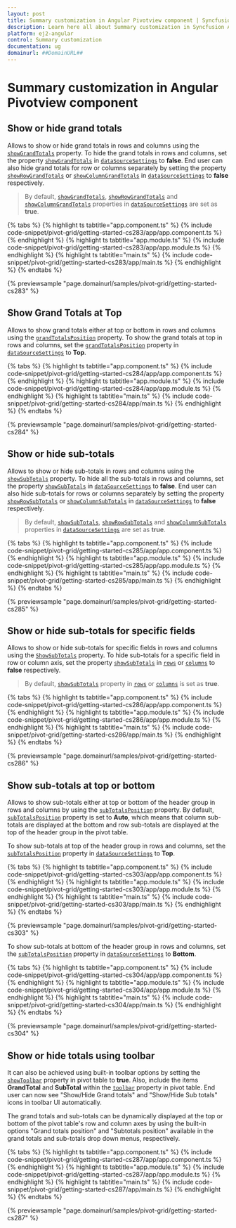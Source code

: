 ```yaml
---
layout: post
title: Summary customization in Angular Pivotview component | Syncfusion
description: Learn here all about Summary customization in Syncfusion Angular Pivotview component of Syncfusion Essential JS 2 and more.
platform: ej2-angular
control: Summary customization 
documentation: ug
domainurl: ##DomainURL##
---
```


# Summary customization in Angular Pivotview component

## Show or hide grand totals

Allows to show or hide grand totals in rows and columns using the [`showGrandTotals`](https://ej2.syncfusion.com/angular/documentation/api/pivotview/dataSourceSettings/#showgrandtotals) property. To hide the grand totals in rows and columns, set the property [`showGrandTotals`](https://ej2.syncfusion.com/angular/documentation/api/pivotview/dataSourceSettings/#showgrandtotals) in [`dataSourceSettings`](https://ej2.syncfusion.com/angular/documentation/api/pivotview/dataSourceSettings/) to **false**.
End user can also hide grand totals for row or columns separately by setting the property [`showRowGrandTotals`](https://ej2.syncfusion.com/angular/documentation/api/pivotview/dataSourceSettings/#showrowgrandtotals) or [`showColumnGrandTotals`](https://ej2.syncfusion.com/angular/documentation/api/pivotview/dataSourceSettings/#showcolumngrandtotals) in [`dataSourceSettings`](https://ej2.syncfusion.com/angular/documentation/api/pivotview/dataSourceSettings/) to **false** respectively.

> By default, [`showGrandTotals`](https://ej2.syncfusion.com/angular/documentation/api/pivotview/dataSourceSettings/#showgrandtotals), [`showRowGrandTotals`](https://ej2.syncfusion.com/angular/documentation/api/pivotview/dataSourceSettings/#showgrandtotals) and [`showColumnGrandTotals`](https://ej2.syncfusion.com/angular/documentation/api/pivotview/dataSourceSettings/#showgrandtotals) properties in [`dataSourceSettings`](https://ej2.syncfusion.com/angular/documentation/api/pivotview/dataSourceSettings/) are set as **true**.

{% tabs %}
{% highlight ts tabtitle="app.component.ts" %}
{% include code-snippet/pivot-grid/getting-started-cs283/app/app.component.ts %}
{% endhighlight %}
{% highlight ts tabtitle="app.module.ts" %}
{% include code-snippet/pivot-grid/getting-started-cs283/app/app.module.ts %}
{% endhighlight %}
{% highlight ts tabtitle="main.ts" %}
{% include code-snippet/pivot-grid/getting-started-cs283/app/main.ts %}
{% endhighlight %}
{% endtabs %}
  
{% previewsample "page.domainurl/samples/pivot-grid/getting-started-cs283" %}

## Show Grand Totals at Top

Allows to show grand totals either at top or bottom in rows and columns using the [`grandTotalsPosition`](https://ej2.syncfusion.com/angular/documentation/api/pivotview/dataSourceSettings/#grandtotalsposition) property. To show the grand totals at top in rows and columns, set the [`grandTotalsPosition`](https://ej2.syncfusion.com/angular/documentation/api/pivotview/dataSourceSettings/#grandtotalsposition) property in [`dataSourceSettings`](https://ej2.syncfusion.com/angular/documentation/api/pivotview/dataSourceSettings/) to **Top**.

{% tabs %}
{% highlight ts tabtitle="app.component.ts" %}
{% include code-snippet/pivot-grid/getting-started-cs284/app/app.component.ts %}
{% endhighlight %}
{% highlight ts tabtitle="app.module.ts" %}
{% include code-snippet/pivot-grid/getting-started-cs284/app/app.module.ts %}
{% endhighlight %}
{% highlight ts tabtitle="main.ts" %}
{% include code-snippet/pivot-grid/getting-started-cs284/app/main.ts %}
{% endhighlight %}
{% endtabs %}
  
{% previewsample "page.domainurl/samples/pivot-grid/getting-started-cs284" %}

## Show or hide sub-totals

Allows to show or hide sub-totals in rows and columns using the [`showSubTotals`](https://ej2.syncfusion.com/angular/documentation/api/pivotview/dataSourceSettings/#showsubtotals) property. To hide all the sub-totals in rows and columns, set the property [`showSubTotals`](https://ej2.syncfusion.com/angular/documentation/api/pivotview/dataSourceSettings/#showsubtotals) in [`dataSourceSettings`](https://ej2.syncfusion.com/angular/documentation/api/pivotview/dataSourceSettings/) to **false**. End user can also hide sub-totals for rows or columns separately by setting the property [`showRowSubTotals`](https://ej2.syncfusion.com/angular/documentation/api/pivotview/dataSourceSettings/#showrowsubtotals) or [`showColumnSubTotals`](https://ej2.syncfusion.com/angular/documentation/api/pivotview/dataSourceSettings/#showcolumnsubtotals) in [`dataSourceSettings`](https://ej2.syncfusion.com/angular/documentation/api/pivotview/dataSourceSettings/)  to **false** respectively.

> By default, [`showSubTotals`](https://ej2.syncfusion.com/angular/documentation/api/pivotview/dataSourceSettings/#showsubtotals), [`showRowSubTotals`](https://ej2.syncfusion.com/angular/documentation/api/pivotview/dataSourceSettings/#showrowsubtotals) and [`showColumnSubTotals`](https://ej2.syncfusion.com/angular/documentation/api/pivotview/dataSourceSettings/#showcolumnsubtotals) properties in [`dataSourceSettings`](https://ej2.syncfusion.com/angular/documentation/api/pivotview/dataSourceSettings/#showsubtotals) are set as **true**.

{% tabs %}
{% highlight ts tabtitle="app.component.ts" %}
{% include code-snippet/pivot-grid/getting-started-cs285/app/app.component.ts %}
{% endhighlight %}
{% highlight ts tabtitle="app.module.ts" %}
{% include code-snippet/pivot-grid/getting-started-cs285/app/app.module.ts %}
{% endhighlight %}
{% highlight ts tabtitle="main.ts" %}
{% include code-snippet/pivot-grid/getting-started-cs285/app/main.ts %}
{% endhighlight %}
{% endtabs %}
  
{% previewsample "page.domainurl/samples/pivot-grid/getting-started-cs285" %}

## Show or hide sub-totals for specific fields

Allows to show or hide sub-totals for specific fields in rows and columns using the [`ShowSubTotals`](https://ej2.syncfusion.com/angular/documentation/api/pivotview/dataSourceSettings/#showsubtotals) property. To hide sub-totals for a specific field in row or column axis, set the property [`showSubTotals`](https://ej2.syncfusion.com/angular/documentation/api/pivotview/dataSourceSettings/#showsubtotals) in [`rows`](https://ej2.syncfusion.com/angular/documentation/api/pivotview/dataSourceSettings/#rows) or [`columns`](https://ej2.syncfusion.com/angular/documentation/api/pivotview/dataSourceSettings/#columns) to **false** respectively.

> By default, [`showSubTotals`](https://ej2.syncfusion.com/angular/documentation/api/pivotview/dataSourceSettings/#showsubtotals) property in [`rows`](https://ej2.syncfusion.com/angular/documentation/api/pivotview/dataSourceSettings/#rows) or [`columns`](https://ej2.syncfusion.com/angular/documentation/api/pivotview/dataSourceSettings/#columns) is set as **true**.

{% tabs %}
{% highlight ts tabtitle="app.component.ts" %}
{% include code-snippet/pivot-grid/getting-started-cs286/app/app.component.ts %}
{% endhighlight %}
{% highlight ts tabtitle="app.module.ts" %}
{% include code-snippet/pivot-grid/getting-started-cs286/app/app.module.ts %}
{% endhighlight %}
{% highlight ts tabtitle="main.ts" %}
{% include code-snippet/pivot-grid/getting-started-cs286/app/main.ts %}
{% endhighlight %}
{% endtabs %}
  
{% previewsample "page.domainurl/samples/pivot-grid/getting-started-cs286" %}

## Show sub-totals at top or bottom

Allows to show sub-totals either at top or bottom of the header group in rows and columns by using the [`subTotalsPosition`](https://ej2.syncfusion.com/angular/documentation/api/pivotview/dataSourceSettings/#subtotalsposition) property. By default, [`subTotalsPosition`](https://ej2.syncfusion.com/angular/documentation/api/pivotview/dataSourceSettings/#subtotalsposition) property is set to **Auto**, which means that column sub-totals are displayed at the bottom and row sub-totals are displayed at the top of the header group in the pivot table.

To show sub-totals at top of the header group in rows and columns, set the [`subTotalsPosition`](https://ej2.syncfusion.com/angular/documentation/api/pivotview/dataSourceSettings/#subtotalsposition) property in [`dataSourceSettings`](https://ej2.syncfusion.com/angular/documentation/api/pivotview/dataSourceSettings/) to **Top**.

{% tabs %}
{% highlight ts tabtitle="app.component.ts" %}
{% include code-snippet/pivot-grid/getting-started-cs303/app/app.component.ts %}
{% endhighlight %}
{% highlight ts tabtitle="app.module.ts" %}
{% include code-snippet/pivot-grid/getting-started-cs303/app/app.module.ts %}
{% endhighlight %}
{% highlight ts tabtitle="main.ts" %}
{% include code-snippet/pivot-grid/getting-started-cs303/app/main.ts %}
{% endhighlight %}
{% endtabs %}
  
{% previewsample "page.domainurl/samples/pivot-grid/getting-started-cs303" %}

To show sub-totals at bottom of the header group in rows and columns, set the [`subTotalsPosition`](https://ej2.syncfusion.com/angular/documentation/api/pivotview/dataSourceSettings/#subTotalsPosition) property in [`dataSourceSettings`](https://ej2.syncfusion.com/angular/documentation/api/pivotview/dataSourceSettings/) to **Bottom**.

{% tabs %}
{% highlight ts tabtitle="app.component.ts" %}
{% include code-snippet/pivot-grid/getting-started-cs304/app/app.component.ts %}
{% endhighlight %}
{% highlight ts tabtitle="app.module.ts" %}
{% include code-snippet/pivot-grid/getting-started-cs304/app/app.module.ts %}
{% endhighlight %}
{% highlight ts tabtitle="main.ts" %}
{% include code-snippet/pivot-grid/getting-started-cs304/app/main.ts %}
{% endhighlight %}
{% endtabs %}
  
{% previewsample "page.domainurl/samples/pivot-grid/getting-started-cs304" %}

## Show or hide totals using toolbar

It can also be achieved using built-in toolbar options by setting the [`showToolbar`](https://ej2.syncfusion.com/angular/documentation/api/pivotview#showtoolbar) property in pivot table to **true**. Also, include the items **GrandTotal** and **SubTotal** within the [`toolbar`](https://ej2.syncfusion.com/angular/documentation/api/pivotview#toolbar) property in pivot table. End user can now see "Show/Hide Grand totals" and "Show/Hide Sub totals" icons in toolbar UI automatically.

The grand totals and sub-totals can be dynamically displayed at the top or bottom of the pivot table's row and column axes by using the built-in options "Grand totals position" and "Subtotals position" available in the grand totals and sub-totals drop down menus, respectively.

{% tabs %}
{% highlight ts tabtitle="app.component.ts" %}
{% include code-snippet/pivot-grid/getting-started-cs287/app/app.component.ts %}
{% endhighlight %}
{% highlight ts tabtitle="app.module.ts" %}
{% include code-snippet/pivot-grid/getting-started-cs287/app/app.module.ts %}
{% endhighlight %}
{% highlight ts tabtitle="main.ts" %}
{% include code-snippet/pivot-grid/getting-started-cs287/app/main.ts %}
{% endhighlight %}
{% endtabs %}
  
{% previewsample "page.domainurl/samples/pivot-grid/getting-started-cs287" %}